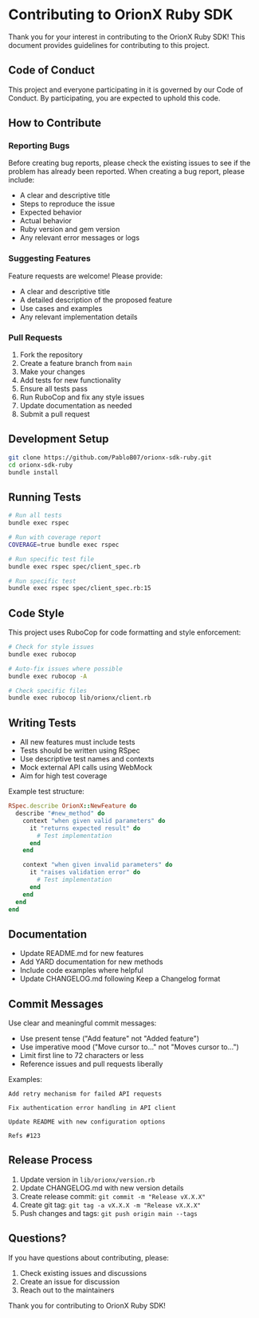 # Contributing to OrionX Ruby SDK

Thank you for your interest in contributing to the OrionX Ruby SDK! This document provides guidelines for contributing to this project.

## Code of Conduct

This project and everyone participating in it is governed by our Code of Conduct. By participating, you are expected to uphold this code.

## How to Contribute

### Reporting Bugs

Before creating bug reports, please check the existing issues to see if the problem has already been reported. When creating a bug report, please include:

- A clear and descriptive title
- Steps to reproduce the issue
- Expected behavior
- Actual behavior
- Ruby version and gem version
- Any relevant error messages or logs

### Suggesting Features

Feature requests are welcome! Please provide:

- A clear and descriptive title
- A detailed description of the proposed feature
- Use cases and examples
- Any relevant implementation details

### Pull Requests

1. Fork the repository
2. Create a feature branch from `main`
3. Make your changes
4. Add tests for new functionality
5. Ensure all tests pass
6. Run RuboCop and fix any style issues
7. Update documentation as needed
8. Submit a pull request

## Development Setup

```bash
git clone https://github.com/PabloB07/orionx-sdk-ruby.git
cd orionx-sdk-ruby
bundle install
```

## Running Tests

```bash
# Run all tests
bundle exec rspec

# Run with coverage report
COVERAGE=true bundle exec rspec

# Run specific test file
bundle exec rspec spec/client_spec.rb

# Run specific test
bundle exec rspec spec/client_spec.rb:15
```

## Code Style

This project uses RuboCop for code formatting and style enforcement:

```bash
# Check for style issues
bundle exec rubocop

# Auto-fix issues where possible
bundle exec rubocop -A

# Check specific files
bundle exec rubocop lib/orionx/client.rb
```

## Writing Tests

- All new features must include tests
- Tests should be written using RSpec
- Use descriptive test names and contexts
- Mock external API calls using WebMock
- Aim for high test coverage

Example test structure:

```ruby
RSpec.describe OrionX::NewFeature do
  describe "#new_method" do
    context "when given valid parameters" do
      it "returns expected result" do
        # Test implementation
      end
    end

    context "when given invalid parameters" do
      it "raises validation error" do
        # Test implementation
      end
    end
  end
end
```

## Documentation

- Update README.md for new features
- Add YARD documentation for new methods
- Include code examples where helpful
- Update CHANGELOG.md following Keep a Changelog format

## Commit Messages

Use clear and meaningful commit messages:

- Use present tense ("Add feature" not "Added feature")
- Use imperative mood ("Move cursor to..." not "Moves cursor to...")
- Limit first line to 72 characters or less
- Reference issues and pull requests liberally

Examples:
```
Add retry mechanism for failed API requests

Fix authentication error handling in API client

Update README with new configuration options

Refs #123
```

## Release Process

1. Update version in `lib/orionx/version.rb`
2. Update CHANGELOG.md with new version details
3. Create release commit: `git commit -m "Release vX.X.X"`
4. Create git tag: `git tag -a vX.X.X -m "Release vX.X.X"`
5. Push changes and tags: `git push origin main --tags`

## Questions?

If you have questions about contributing, please:

1. Check existing issues and discussions
2. Create an issue for discussion
3. Reach out to the maintainers

Thank you for contributing to OrionX Ruby SDK!